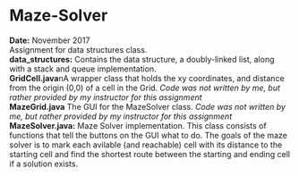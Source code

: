 # Maze-Solver
<b>Date:</b> November 2017 </br>
Assignment for data structures class. </br>
<b>data_structures:</b> Contains the data structure, a doubly-linked list, along with a stack and queue implementation. </br>
<b>GridCell.java</b>nA wrapper class that holds the xy coordinates, and distance from the origin (0,0) of a cell in the Grid. *Code was not written by me, but rather provided by my instructor for this assignment* </br>
<b>MazeGrid.java</b> The GUI for the MazeSolver class. *Code was not written by me, but rather provided by my instructor for this assignment* </br>
<b>MazeSolver.java:</b> Maze Solver implementation. This class consists of functions that tell the buttons on the GUI what to do. The goals of the maze solver is to mark each avilable (and reachable) cell with its distance to the starting cell and find the shortest route between the starting and ending cell if a solution exists. </br>
